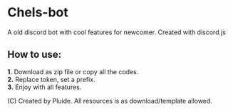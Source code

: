 # Chels-bot
A old discord bot with cool features for newcomer. Created with discord.js
## How to use:
**1.** Download as zip file or copy all the codes.<br>
**2.** Replace token, set a prefix.<br>
**3.** Enjoy with all features.

(C) Created by Pluide. All resources is as download/template allowed.
